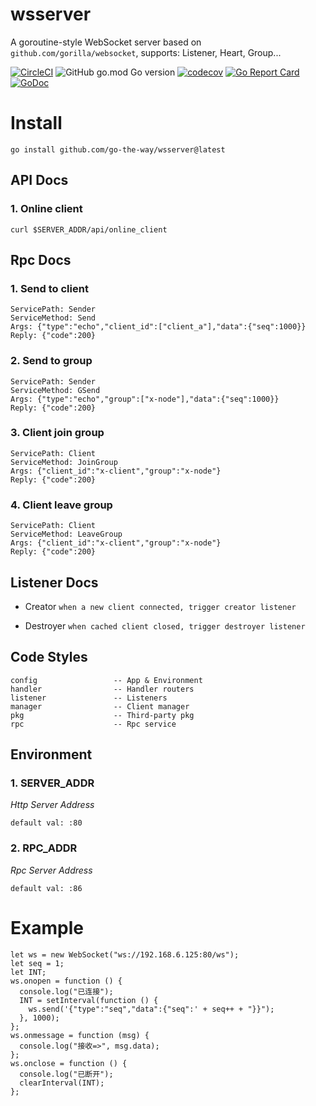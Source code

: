 # wsserver
A goroutine-style WebSocket server based on `github.com/gorilla/websocket`, supports: Listener, Heart, Group...

[![CircleCI](https://circleci.com/gh/go-the-way/wsserver/tree/main.svg?style=shield)](https://circleci.com/gh/go-the-way/wsserver/tree/main)
![GitHub go.mod Go version](https://img.shields.io/github/go-mod/go-version/go-the-way/wsserver)
[![codecov](https://codecov.io/gh/go-the-way/wsserver/branch/main/graph/badge.svg?token=8MAR3J959H)](https://codecov.io/gh/go-the-way/wsserver)
[![Go Report Card](https://goreportcard.com/badge/github.com/go-the-way/wsserver)](https://goreportcard.com/report/github.com/go-the-way/wsserver)
[![GoDoc](https://pkg.go.dev/badge/github.com/go-the-way/wsserver?status.svg)](https://pkg.go.dev/github.com/go-the-way/wsserver?tab=doc)

# Install
```
go install github.com/go-the-way/wsserver@latest
```

## API Docs

### 1. Online client
```
curl $SERVER_ADDR/api/online_client
```

## Rpc Docs

### 1. Send to client
```
ServicePath: Sender
ServiceMethod: Send
Args: {"type":"echo","client_id":["client_a"],"data":{"seq":1000}}
Reply: {"code":200}
```

### 2. Send to group
```
ServicePath: Sender
ServiceMethod: GSend
Args: {"type":"echo","group":["x-node"],"data":{"seq":1000}}
Reply: {"code":200}
```

### 3. Client join group
```
ServicePath: Client
ServiceMethod: JoinGroup
Args: {"client_id":"x-client","group":"x-node"}
Reply: {"code":200}
```

### 4. Client leave group
```
ServicePath: Client
ServiceMethod: LeaveGroup
Args: {"client_id":"x-client","group":"x-node"}
Reply: {"code":200}
```

## Listener Docs

* Creator `when a new client connected, trigger creator listener` 
 
* Destroyer `when cached client closed, trigger destroyer listener`

## Code Styles
```
config                 -- App & Environment
handler                -- Handler routers
listener               -- Listeners
manager                -- Client manager
pkg                    -- Third-party pkg
rpc                    -- Rpc service
```

## Environment

### 1. SERVER_ADDR
*Http Server Address*
```
default val: :80
```

### 2. RPC_ADDR
*Rpc Server Address*
```
default val: :86
```

# Example

```
let ws = new WebSocket("ws://192.168.6.125:80/ws");
let seq = 1;
let INT;
ws.onopen = function () {
  console.log("已连接");
  INT = setInterval(function () {
    ws.send('{"type":"seq","data":{"seq":' + seq++ + "}}");
  }, 1000);
};
ws.onmessage = function (msg) {
  console.log("接收=>", msg.data);
};
ws.onclose = function () {
  console.log("已断开");
  clearInterval(INT);
};
```


